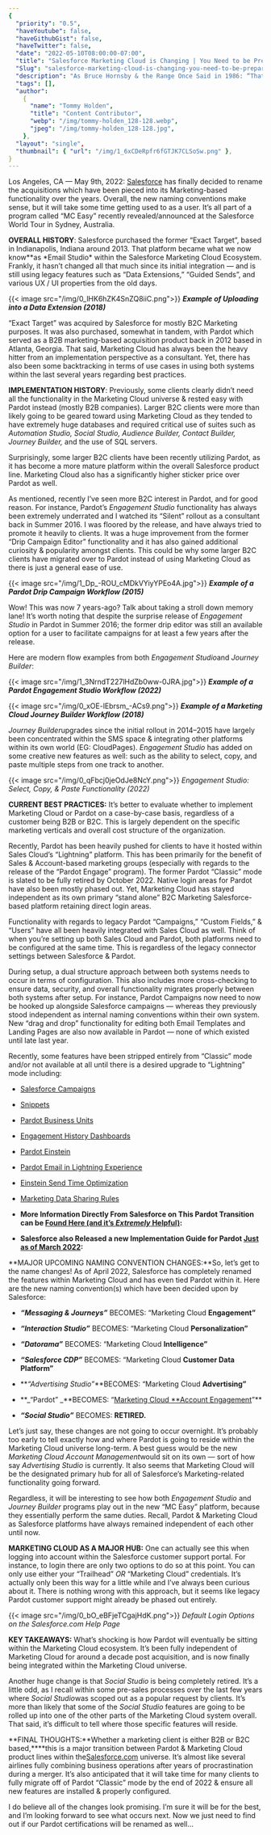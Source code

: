 ```yaml
---
{
  "priority": "0.5",
  "haveYoutube": false,
  "haveGithubGist": false,
  "haveTwitter": false,
  "date": "2022-05-10T08:00:00-07:00",
  "title": "Salesforce Marketing Cloud is Changing | You Need to be Prepared",
  "Slug": "salesforce-marketing-cloud-is-changing-you-need-to-be-prepared",
  "description": "As Bruce Hornsby & the Range Once Said in 1986: “That’s Just the Way It Is”",
  "tags": [],
  "author":
    {
      "name": "Tommy Holden",
      "title": "Content Contributor",
      "webp": "/img/tommy-holden_128-128.webp",
      "jpeg": "/img/tommy-holden_128-128.jpg",
    },
  "layout": "single",
  "thumbnail": { "url": "/img/1_6xCDeRpfr6fGTJK7CLSoSw.png" },
}
---
```


Los Angeles, CA — May 9th, 2022: [Salesforce](http://salesforce.com) has finally decided to rename the acquisitions which have been pieced into its Marketing-based functionality over the years. Overall, the new naming conventions make sense, but it will take some time getting used to as a user. It’s all part of a program called “MC Easy” recently revealed/announced at the Salesforce World Tour in Sydney, Australia.

**OVERALL HISTORY**: Salesforce purchased the former “Exact Target”, based in Indianapolis, Indiana around 2013. That platform became what we now know\**as *Email Studio\* within the Salesforce Marketing Cloud Ecosystem. Frankly, it hasn’t changed all that much since its initial integration — and is still using legacy features such as “Data Extensions,” “Guided Sends”, and various UX / UI properties from the old days.

{{< image src="/img/0_lHK6hZK4SnZQ8iiC.png">}}
**_Example of Uploading into a Data Extension (2018)_**

“Exact Target” was acquired by Salesforce for mostly B2C Marketing purposes. It was also purchased, somewhat in tandem, with Pardot which served as a B2B marketing-based acquisition product back in 2012 based in Atlanta, Georgia. That said, Marketing Cloud has always been the heavy hitter from an implementation perspective as a consultant. Yet, there has also been some backtracking in terms of use cases in using both systems within the last several years regarding best practices.

**IMPLEMENTATION HISTORY**: Previously, some clients clearly didn’t need all the functionality in the Marketing Cloud universe & rested easy with Pardot instead (mostly B2B companies). Larger B2C clients were more than likely going to be geared toward using Marketing Cloud as they tended to have extremely huge databases and required critical use of suites such as _Automation Studio, Social Studio, Audience Builder, Contact Builder,_ _Journey Builder,_ and the use of SQL servers.

Surprisingly, some larger B2C clients have been recently utilizing Pardot, as it has become a more mature platform within the overall Salesforce product line. Marketing Cloud also has a significantly higher sticker price over Pardot as well.

As mentioned, recently I’ve seen more B2C interest in Pardot, and for good reason. For instance, Pardot’s _Engagement Studio_ functionality has always been extremely underrated and I watched its “Silent” rollout as a consultant back in Summer 2016. I was floored by the release, and have always tried to promote it heavily to clients. It was a huge improvement from the former “Drip Campaign Editor” functionality and it has also gained additional curiosity & popularity amongst clients. This could be why some larger B2C clients have migrated over to Pardot instead of using Marketing Cloud as there is just a general ease of use.

{{< image src="/img/1_Dp_-ROU_cMDkVYiyYPEo4A.jpg">}}
**_Example of a Pardot Drip Campaign Workflow (2015)_**

Wow! This was now 7 years-ago? Talk about taking a stroll down memory lane! It’s worth noting that despite the surprise release of _Engagement Studio_ in Pardot in Summer 2016; the former drip editor was still an available option for a user to facilitate campaigns for at least a few years after the release.

Here are modern flow examples from both *Engagement Studio*and _Journey Builder_:

{{< image src="/img/1_3NrndT227lHdZb0ww-0JRA.jpg">}}
**_Example of a Pardot Engagement Studio Workflow (2022)_**

{{< image src="/img/0_xOE-lEbrsm_-ACs9.png">}}
***Example of a Marketing Cloud *Journey Builder* Workflow (2018)***

*Journey Builder*upgrades since the initial rollout in 2014–2015 have largely been concentrated within the SMS space & integrating other platforms within its own world (EG: CloudPages). _Engagement Studio_ has added on some creative new features as well: such as the ability to select, copy, and paste multiple steps from one track to another.

{{< image src="/img/0_qFbcj0jeOdJe8NcY.png">}}
_Engagement Studio: Select, Copy, & Paste Functionality (2022)_

**CURRENT BEST PRACTICES:** It’s better to evaluate whether to implement Marketing Cloud or Pardot on a case-by-case basis, regardless of a customer being B2B or B2C. This is largely dependent on the specific marketing verticals and overall cost structure of the organization.

Recently, Pardot has been heavily pushed for clients to have it hosted within Sales Cloud’s “Lightning” platform. This has been primarily for the benefit of Sales & Account-based marketing groups (especially with regards to the release of the “Pardot Engage” program). The former Pardot “Classic” mode is slated to be fully retired by October 2022. Native login areas for Pardot have also been mostly phased out. Yet, Marketing Cloud has stayed independent as its own primary “stand alone” B2C Marketing Salesforce-based platform retaining direct login areas.

Functionality with regards to legacy Pardot “Campaigns,” “Custom Fields,” & “Users” have all been heavily integrated with Sales Cloud as well. Think of when you’re setting up both Sales Cloud and Pardot, both platforms need to be configured at the same time. This is regardless of the legacy connector settings between Salesforce & Pardot.

During setup, a dual structure approach between both systems needs to occur in terms of configuration. This also includes more cross-checking to ensure data, security, and overall functionality migrates properly between both systems after setup. For instance, Pardot Campaigns now need to now be hooked up alongside Salesforce campaigns — whereas they previously stood independent as internal naming conventions within their own system. New “drag and drop” functionality for editing both Email Templates and Landing Pages are also now available in Pardot — none of which existed until late last year.

Recently, some features have been stripped entirely from “Classic” mode and/or not available at all until there is a desired upgrade to “Lightning” mode including:

- [Salesforce Campaigns](https://help.salesforce.com/s/articleView?id=pardot_campaigns_salesforce_campaigns.htm&type=0&language=en_US)

- [Snippets](https://help.salesforce.com/s/articleView?id=sf.pardot_snippets_create.htm&type=5&language=en_US)

- [Pardot Business Units](https://help.salesforce.com/s/articleView?id=sf.pardot_sf_connector_pbus_parent.htm&type=5&language=en_US)

- [Engagement History Dashboards](https://help.salesforce.com/s/articleView?id=sf.pardot_engagement_history_embedded_dashboard_parent.htm&type=5&language=en_US)

- [Pardot Einstein](https://help.salesforce.com/s/articleView?id=pardot_einstein_parent.htm&type=0&language=en_US)

- [Pardot Email in Lightning Experience](https://resources.docs.salesforce.com/232/latest/en-us/sfdc/pdf/pardot_email_experience_implementation_guide.pdf)

- [Einstein Send Time Optimization](https://help.salesforce.com/s/articleView?id=mc_anb_einstein_sto_app.htm&type=0&language=en_US)

- [Marketing Data Sharing Rules](https://help.salesforce.com/s/articleView?id=sf.pardot_sf_connector_setup_selective_sync_config.htm&type=5&language=en_US)

- **More Information Directly From Salesforce on This Pardot Transition can be [Found Here (and it’s _Extremely_ Helpful)](https://help.salesforce.com/s/articleView?id=000359186&type=1):**

- **Salesforce also Released a new Implementation Guide for Pardot [Just as of March 2022](https://resources.docs.salesforce.com/latest/latest/en-us/sfdc/pdf/pardot_lightning_app_implementation_guide.pdf):**

**MAJOR UPCOMING NAMING CONVENTION CHANGES:**So, let’s get to the name changes! As of April 2022, Salesforce has completely renamed the features within Marketing Cloud and has even tied Pardot within it. Here are the new naming convention(s) which have been decided upon by Salesforce:

- **_“Messaging & Journeys”_** BECOMES: “Marketing Cloud **Engagement”**

- **_“Interaction Studio”_** BECOMES: “Marketing Cloud **Personalization”**

- **_“Datorama”_** BECOMES: “Marketing Cloud **Intelligence”**

- **_“Salesforce CDP”_** BECOMES: “Marketing Cloud **Customer Data Platform”**

- **_“Advertising Studio”_**BECOMES: “Marketing Cloud **Advertising”**

- **_“Pardot” _**BECOMES: “[Marketing Cloud \*\*Account Engagement](https://www.salesforceben.com/the-drip/pardot-renamed-marketing-cloud-account-engagement/)”\*\*

- **_“Social Studio”_** BECOMES: **RETIRED.**

Let’s just say, these changes are not going to occur overnight. It’s probably too early to tell exactly how and where Pardot is going to reside within the Marketing Cloud universe long-term. A best guess would be the new *Marketing Cloud Account Management*would sit on its own — sort of how say _Advertising Studio_ is currently. It also seems that Marketing Cloud will be the designated primary hub for all of Salesforce’s Marketing-related functionality going forward.

Regardless, it will be interesting to see how both _Engagement Studio_ and _Journey Builder_ programs play out in the new “MC Easy” platform, because they essentially perform the same duties. Recall, Pardot & Marketing Cloud as Salesforce platforms have always remained independent of each other until now.

**MARKETING CLOUD AS A MAJOR HUB:** One can actually see this when logging into account within the Salesforce customer support portal. For instance, to login there are only two options to do so at this point. You can only use either your “Trailhead” _OR_ “Marketing Cloud” credentials. It’s actually only been this way for a little while and I’ve always been curious about it. There is nothing wrong with this approach, but it seems like legacy Pardot customer support might already be phased out entirely.

{{< image src="/img/0_bO_eBFjeTCgajHdK.png">}}
_Default Login Options on the Salesforce.com Help Page_

**KEY TAKEAWAYS:** What’s shocking is how Pardot will eventually be sitting within the Marketing Cloud ecosystem. It’s been fully independent of Marketing Cloud for around a decade post acquisition, and is now finally being integrated within the Marketing Cloud universe.

Another huge change is that _Social Studio_ is being completely retired. It’s a little odd, as I recall within some pre-sales processes over the last few years where *Social Studio*was scoped out as a popular request by clients. It’s more than likely that some of the _Social Studio_ features are going to be rolled up into one of the other parts of the Marketing Cloud system overall. That said, it’s difficult to tell where those specific features will reside.

**FINAL THOUGHTS:**Whether a marketing client is either B2B or B2C based,\*\*\*\*this is a major transition between Pardot & Marketing Cloud product lines within the[Salesforce.com](http://salesforce.com) universe. It’s almost like several airlines fully combining business operations after years of procrastination during a merger. It’s also anticipated that it will take time for many clients to fully migrate off of Pardot “Classic” mode by the end of 2022 & ensure all new features are installed & properly configured.

I do believe all of the changes look promising. I’m sure it will be for the best, and I’m looking forward to see what occurs next. Now we just need to find out if our Pardot certifications will be renamed as well…
